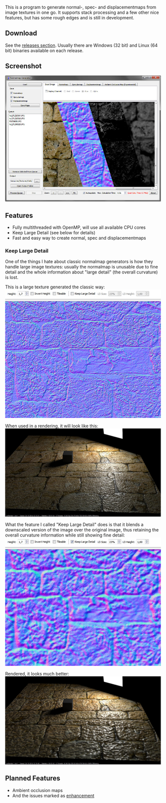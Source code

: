 This is a program to generate normal-, spec- and displacementmaps from image textures in one go. It supports stack processing and a few other nice features, but has some rough edges and is still in development. 

## Download

See the [releases section](https://github.com/Theverat/NormalmapGenerator/releases).
Usually there are Windows (32 bit) and Linux (64 bit) binaries available on each release.

## Screenshot

![screenshot](screenshots/tabs/tabs_combined.jpg)

## Features

- Fully multithreaded with OpenMP, will use all available CPU cores
- Keep Large Detail (see below for details)
- Fast and easy way to create normal, spec and displacementmaps

### Keep Large Detail

One of the things I hate about classic normalmap generators is how they handle large image textures: usually the normalmap is unusable due to fine detail and the whole information about "large detail" (the overall curvature) is lost.

This is a large texture generated the classic way:
![kld_disabled](screenshots/KLD_jpg/KLD_disabled_crop_converted.jpg)

When used in a rendering, it will look like this:
![kld_disabled_render](screenshots/KLD_jpg/KLD_disabled_render_converted.jpg)

What the feature I called "Keep Large Detail" does is that it blends a downscaled version of the image over the original image, thus retaining the overall curvature information while still showing fine detail:
![kld_enabled](screenshots/KLD_jpg/KLD_enabled_crop_converted.jpg)

Rendered, it looks much better:
![kld_enabled_render](screenshots/KLD_jpg/KLD_enabled_render_converted.jpg)

## Planned Features

- Ambient occlusion maps
- And the issues marked as [enhancement](https://github.com/Theverat/NormalmapGenerator/issues?q=is%3Aissue+is%3Aopen+label%3Aenhancement)
